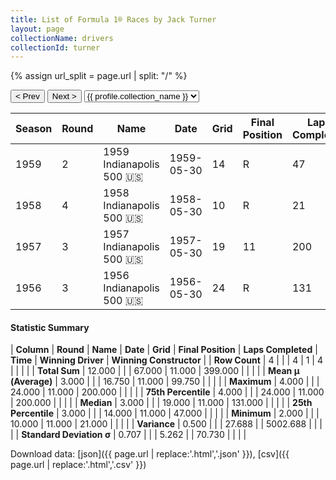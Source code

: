 ```yaml
---
title: List of Formula 1® Races by Jack Turner
layout: page
collectionName: drivers
collectionId: turner
---
```


{% assign url_split = page.url | split: "/" %}
<div id="collection-navigation">
<button onclick="selector.options[selector.selectedIndex-1].value && (window.location = selector.options[selector.selectedIndex-1].value);">&lt; Prev</button>
<button onclick="selector.options[selector.selectedIndex+1].value && (window.location = selector.options[selector.selectedIndex+1].value);">Next &gt;</button>
<select id="selector" onchange="this.options[this.selectedIndex].value && (window.location = this.options[this.selectedIndex].value);">
  {% for collectionId in site.data[page.collectionName].refs %}
    {% if collectionId == page.collectionId %}
      {% assign selected = "selected" %}
    {% else %}
      {% assign selected = "" %}
    {% endif %}
    {% assign profile = site.data[page.collectionName][collectionId].profile %}
    <option value="/f1/{{ page.collectionName }}/{{ collectionId }}/{{ url_split[4] }}" {{ selected }}>{{ profile.collection_name }}</option>
  {% endfor %}
</select>
</div>

| Season | Round | Name | Date | Grid | Final Position | Laps Completed | Time | Winning Driver | Winning Constructor |
|--|--|--|--|--|--|--|--|--|--|
| 1959 | 2 | 1959 Indianapolis 500 🇺🇸 | 1959-05-30 | 14 | R | 47 |   | Rodger Ward 🇺🇸 | Watson 🇺🇸 |
| 1958 | 4 | 1958 Indianapolis 500 🇺🇸 | 1958-05-30 | 10 | R | 21 |   | Jimmy Bryan 🇺🇸 | Epperly 🇺🇸 |
| 1957 | 3 | 1957 Indianapolis 500 🇺🇸 | 1957-05-30 | 19 | 11 | 200 | +7:56.07 | Sam Hanks 🇺🇸 | Epperly 🇺🇸 |
| 1956 | 3 | 1956 Indianapolis 500 🇺🇸 | 1956-05-30 | 24 | R | 131 |   | Pat Flaherty 🇺🇸 | Watson 🇺🇸 |

#### Statistic Summary

| **Column** | **Round** | **Name** | **Date** | **Grid** | **Final Position** | **Laps Completed** | **Time** | **Winning Driver** | **Winning Constructor** |
| **Row Count** | 4 |  |  | 4 | 1 | 4 |  |  |  |
| **Total Sum** | 12.000 |  |  | 67.000 | 11.000 | 399.000 |  |  |  |
| **Mean μ (Average)** | 3.000 |  |  | 16.750 | 11.000 | 99.750 |  |  |  |
| **Maximum** | 4.000 |  |  | 24.000 | 11.000 | 200.000 |  |  |  |
| **75th Percentile** | 4.000 |  |  | 24.000 | 11.000 | 200.000 |  |  |  |
| **Median** | 3.000 |  |  | 19.000 | 11.000 | 131.000 |  |  |  |
| **25th Percentile** | 3.000 |  |  | 14.000 | 11.000 | 47.000 |  |  |  |
| **Minimum** | 2.000 |  |  | 10.000 | 11.000 | 21.000 |  |  |  |
| **Variance** | 0.500 |  |  | 27.688 |  | 5002.688 |  |  |  |
| **Standard Deviation σ** | 0.707 |  |  | 5.262 |  | 70.730 |  |  |  |

Download data: [json]({{ page.url | replace:'.html','.json' }}), [csv]({{ page.url | replace:'.html','.csv' }})

